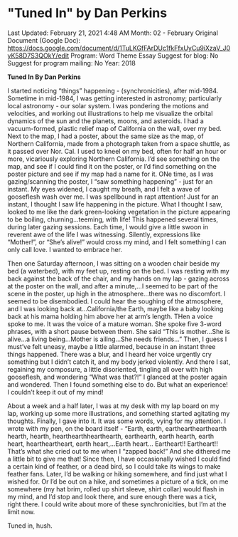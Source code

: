 # "Tuned In" by Dan Perkins

Last Updated: February 21, 2021 4:48 AM
Month: 02 - February
Original Document (Google Doc): https://docs.google.com/document/d/1TuLKGfFArDUc1fkFfxUyCu9iXzaV_J0yK58D7S3QOkY/edit
Program: Word Theme Essay
Suggest for blog: No
Suggest for program mailing: No
Year: 2018

**Tuned In By Dan Perkins**

I started noticing “things” happening - (synchronicities), after mid-1984. Sometime in mid-1984, I was getting interested in astronomy; particularly local astronomy - our solar system. I was pondering the motions and velocities, and working out illustrations to help me visualize the orbital dynamics of the sun and the planets, moons, and asteroids. I had a vacuum-formed, plastic relief map of California on the wall, over my bed. Next to the map, I had a poster, about the same size as the map, of Northern California, made from a photograph taken from a space shuttle, as it passed over Nor. Cal. I used to kneel on my bed, often for half an hour or more, vicariously exploring Northern California. I’d see something on the map, and see if I could find it on the poster, or I’d find something on the poster picture and see if my map had a name for it. ONe time, as I was gazing/scanning the poster, I “saw something happening” - just for an instant. My eyes widened, I caught my breath, and I felt a wave of gooseflesh wash over me. I was spellbound in rapt attention! Just for an instant, I thought I saw life happening in the picture. What I thought I saw, looked to me like the dark green-looking vegetation in the picture appearing to be boiling, churning...teeming, with life! This happened several times, during later gazing sessions. Each time, I would give a little swoon in reverent awe of the life I was witnessing. Silently, expressions like “Mother!”, or “She’s alive!” would cross my mind, and I felt something I can only call love. I wanted to embrace her.

Then one Saturday afternoon, I was sitting on a wooden chair beside my bed (a waterbed), with my feet up, resting on the bed. I was resting with my back against the back of the chair, and my hands on my lap - gazing across at the poster on the wall, and after a minute,...I seemed to be part of the scene in the poster, up high in the atmosphere...there was no discomfort. I seemed to be disembodied. I could hear the soughing of the atmosphere, and I was looking back at…California/the Earth, maybe like a baby looking back at his mama holding him above her at arm’s length. THen a voice spoke to me. It was the voice of a mature woman. She spoke five 3-word phrases, with a short pause between them. She said “This is mother...She is alive...a living being...Mother is ailing...She needs friends…” Then, I guess I must’ve felt uneasy, maybe a little alarmed, because in an instant three things happened. There was a blur, and I heard her voice urgently cry something but I didn’t catch it, and my body jerked violently. And there I sat, regaining my composure, a little disoriented, tingling all over with high gooseflesh, and wondering “What was that?!” I glanced at the poster again and wondered. Then I found something else to do. But what an experience! I couldn’t keep it out of my mind!

About a week and a half later, I was at my desk with my lap board on my lap, working up some more illustrations, and something started agitating my thoughts. Finally, I gave into it. It was some words, vying for my attention. I wrote with my pen, on the board itself - “Earth, earth, earthearthearthearth hearth, hearth, hearthearthhearthearth, earthearth, earth hearth, earth heart, heartheartheart, earth heart,...Earth heart… Eartheart!! Eartheart!! That’s what she cried out to me when I “zapped back!” And she dithered me a little bit to give me that! Since then, I have occasionally wished I could find a certain kind of feather, or a dead bird, so I could take its wings to make feather fans. Later, I’d be walking or hiking somewhere, and find just what I wished for. Or I’d be out on a hike, and sometimes a picture of a tick, on me somewhere (my hat brim, rolled up shirt sleeve, shirt collar) would flash in my mind, and I’d stop and look there, and sure enough there was a tick, right there. I could write about more of these synchronicities, but I’m at the limit now.

Tuned in, hush.